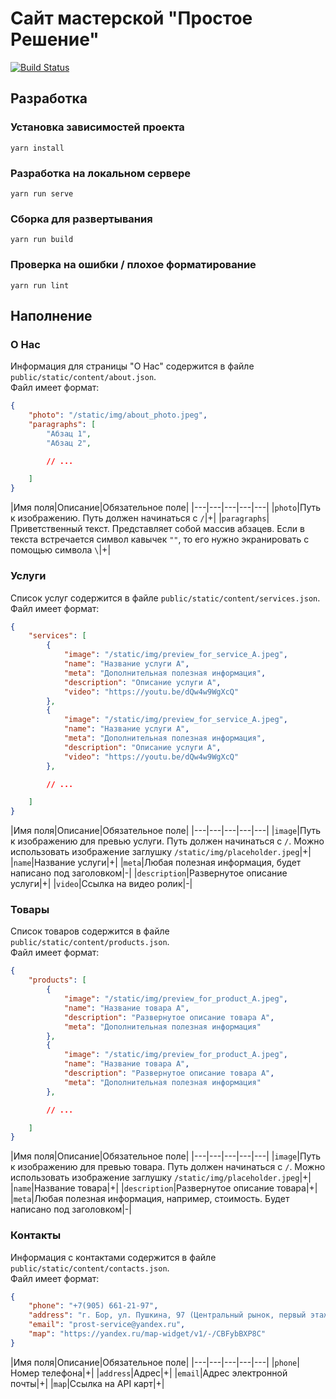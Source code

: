 # Сайт мастерской "Простое Решение"
[![Build Status](https://travis-ci.com/ProstoService/prosto_service.svg?branch=master)](https://travis-ci.com/ProstoService/prosto_service)

## Разработка

### Установка зависимостей проекта
```
yarn install
```

### Разработка на локальном сервере
```
yarn run serve
```

### Сборка для развертывания
```
yarn run build
```

### Проверка на ошибки / плохое форматирование
```
yarn run lint
```

## Наполнение

### О Нас

Информация для страницы "О Нас" содержится в файле `public/static/content/about.json`.  
Файл имеет формат:
``` json
{
    "photo": "/static/img/about_photo.jpeg",
    "paragraphs": [
        "Абзац 1",
        "Абзац 2",

        // ...

    ]
}
```

|Имя поля|Описание|Обязательное поле|
|---|---|---|---|---|
|`photo`|Путь к изображению. Путь должен начинаться с `/`|+|
|`paragraphs`|Приветственный текст. Представляет собой массив абзацев. Если в текста встречается символ кавычек `""`, то его нужно экранировать с помощью символа `\`|+|

### Услуги

Список услуг содержится в файле `public/static/content/services.json`.  
Файл имеет формат:
``` json
{
    "services": [
        {
            "image": "/static/img/preview_for_service_A.jpeg",
            "name": "Название услуги А",
            "meta": "Дополнительная полезная информация",
            "description": "Описание услуги А",
            "video": "https://youtu.be/dQw4w9WgXcQ"
        },
        {
            "image": "/static/img/preview_for_service_A.jpeg",
            "name": "Название услуги А",
            "meta": "Дополнительная полезная информация",
            "description": "Описание услуги А",
            "video": "https://youtu.be/dQw4w9WgXcQ"
        },

        // ...

    ]
}
```
|Имя поля|Описание|Обязательное поле|
|---|---|---|---|---|
|`image`|Путь к изображению для превью услуги. Путь должен начинаться с `/`. Можно использовать изображение заглушку `/static/img/placeholder.jpeg`|+|
|`name`|Название услуги|+|
|`meta`|Любая полезная информация, будет написано под заголовком|-|
|`description`|Развернутое описание услуги|+|
|`video`|Ссылка на видео ролик|-|

### Товары

Список товаров содержится в файле `public/static/content/products.json`.  
Файл имеет формат:
``` json
{
    "products": [
        {
            "image": "/static/img/preview_for_product_A.jpeg",
            "name": "Название товара А",
            "description": "Развернутое описание товара А",
            "meta": "Дополнительная полезная информация"
        },
        {
            "image": "/static/img/preview_for_product_A.jpeg",
            "name": "Название товара А",
            "description": "Развернутое описание товара А",
            "meta": "Дополнительная полезная информация"
        },

        // ...

    ]
}
```
|Имя поля|Описание|Обязательное поле|
|---|---|---|---|---|
|`image`|Путь к изображению для превью товара. Путь должен начинаться с `/`. Можно использовать изображение заглушку `/static/img/placeholder.jpeg`|+|
|`name`|Название товара|+|
|`description`|Развернутое описание товара|+|
|`meta`|Любая полезная информация, например, стоимость. Будет написано под заголовком|-|

### Контакты

Информация с контактами содержится в файле `public/static/content/contacts.json`.  
Файл имеет формат:
``` json
{
    "phone": "+7(905) 661-21-97",
    "address": "г. Бор, ул. Пушкина, 97 (Центральный рынок, первый этаж)",
    "email": "prost-service@yandex.ru",
    "map": "https://yandex.ru/map-widget/v1/-/CBFybBXP8C"
}
```

|Имя поля|Описание|Обязательное поле|
|---|---|---|---|---|
|`phone`|Номер телефона|+|
|`address`|Адрес|+|
|`email`|Адрес электронной почты|+|
|`map`|Ссылка на API карт|+|